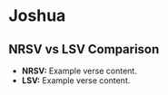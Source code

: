 # Joshua

## NRSV vs LSV Comparison

- **NRSV:** Example verse content.
- **LSV:** Example verse content.
